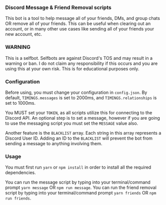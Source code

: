### Discord Message & Friend Removal scripts

This bot is a tool to help message all of your friends, DMs, and group chats OR remove all of your friends.
This can be useful when clearing out an account, or in many other use cases like sending all of your friends your new account, etc.

### WARNING
This is a selfbot. Selfbots are against Discord's TOS and may result in a warning or ban. I do not claim any responsibility if this occurs and you are using this at your own risk. This is for educational purposes only.

### Configuration

Before using, you must change your configuration in ``config.json``.
By default, ``TIMINGS.messages`` is set to 2000ms, and ``TIMINGS.relationships`` is set to 1000ms. 

You MUST set your ``TOKEN``, as all scripts utilize this for connecting to the Discord API.
An optional step is to set a message, however if you are going to use the messaging script you must set the ``MESSAGE`` value also.

Another feature is the ``BLACKLIST`` array. Each string in this array represents a Discord User ID.
Adding an ID to the ``BLACKLIST`` will prevent the bot from sending a message to anything involving them.

### Usage

You must first run ```yarn``` or ```npm install``` in order to install all the required dependencies. 

You can run the message script by typing into your terminal/command prompt ```yarn message``` OR ```npm run message```.
You can run the friend removal script by typing into your terminal/command prompt ```yarn friends``` OR ```npm run friends```.



